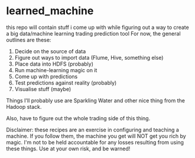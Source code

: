 # learned_machine
this repo will contain stuff i come up with while figuring out a way to create a big data/machine learning trading prediction tool
For now, the general outlines are these:
1) Decide on the source of data
2) Figure out ways to import data (Flume, Hive, something else)
3) Place data into HDFS (probably)
4) Run machine-learning magic on it
5) Come up with predictions
6) Test predictions against reality (probably)
7) Visualise stuff (maybe)

Things I'll probably use are Sparkling Water and other nice thing from the Hadoop stack.

Also, have to figure out the whole trading side of this thing.

Disclaimer: these recipes are an exercise in configuring and teaching a machine. If you follow them, the machine you get will NOT get you rich by magic. I'm not to be held accountable for any losses resulting from using these things. Use at your own risk, and be warned!

